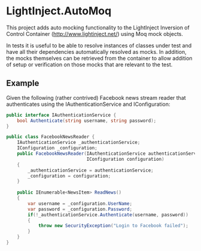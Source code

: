 LightInject.AutoMoq
===================
This project adds auto mocking functionality to the LightInject 
Inversion of Control Container (http://www.lightinject.net/)
using Moq mock objects.

In tests it is useful to be able to resolve instances of classes
under test and have all their dependencies automatically resolved
as mocks.  In addition, the mocks themselves can be retrieved from
the container to allow addition of setup or verification on those
mocks that are relevant to the test.

Example
-------
Given the following (rather contrived) Facebook news stream reader 
that authenticates using the IAuthenticationService and IConfiguration:

```c#
public interface IAuthenticationService {
	bool Authenticate(string username, string password);
}

public class FacebookNewsReader {
	IAuthenticationService _authenticationService;
	IConfiguration _configuration;
	public FacebookNewsReader(IAuthenticationService authenticationService,
							  IConfiguration configuration)
	{
		_authenticationService = authenticationService;
		_configuration = configuration;
	}
	
	public IEnumerable<NewsItem> ReadNews() 
	{
		var username = _configuration.UserName;
		var password = _configuration.Password;
		if(!_authenticationService.Authenticate(username, password)) 
		{
			throw new SecurityException("Login to Facebook failed");
		}
	}
}
```
